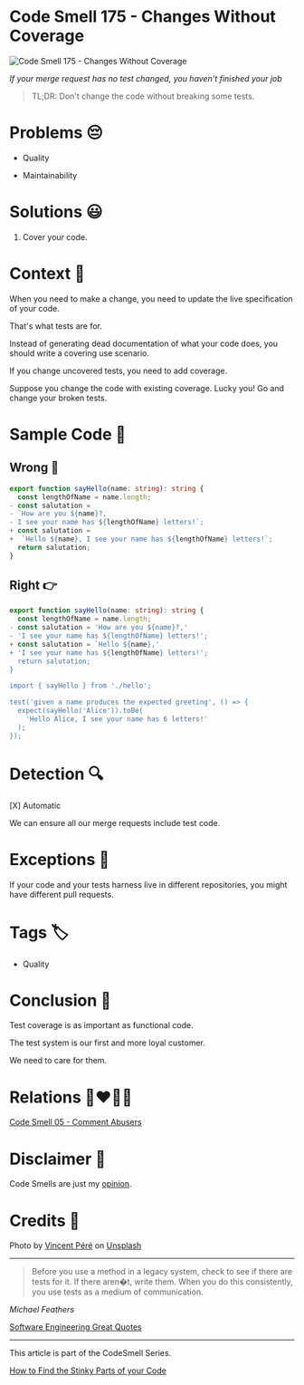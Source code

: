 # Code Smell 175 - Changes Without Coverage
            
![Code Smell 175 - Changes Without Coverage](Code%20Smell%20175%20-%20Changes%20Without%20Coverage.jpg)

*If your merge request has no test changed, you haven't finished your job*

> TL;DR: Don't change the code without breaking some tests.

# Problems 😔 

- Quality

- Maintainability

# Solutions 😃

1. Cover your code.

# Context 💬

When you need to make a change, you need to update the live specification of your code.

That's what tests are for.

Instead of generating dead documentation of what your code does, you should write a covering use scenario.

If you change uncovered tests, you need to add coverage.

Suppose you change the code with existing coverage. Lucky you! Go and change your broken tests.

# Sample Code 📖

## Wrong 🚫

<!-- [Gist Url](https://gist.github.com/mcsee/51317c09b8994b6cb57e09e2059a5d9b) -->

```typescript
export function sayHello(name: string): string {
  const lengthOfName = name.length;
- const salutation =
- `How are you ${name}?, 
- I see your name has ${lengthOfName} letters!`;
+ const salutation = 
+  `Hello ${name}, I see your name has ${lengthOfName} letters!`;
  return salutation;
}
```

## Right 👉

<!-- [Gist Url](https://gist.github.com/mcsee/7a5adcac0ead17d037924b6fd47888fb) -->

```typescript
export function sayHello(name: string): string {
  const lengthOfName = name.length;
- const salutation = 'How are you ${name}?,'
- 'I see your name has ${lengthOfName} letters!';
+ const salutation = `Hello ${name},'
+ 'I see your name has ${lengthOfName} letters!';
  return salutation;
}

import { sayHello } from './hello';

test('given a name produces the expected greeting', () => {
  expect(sayHello('Alice')).toBe(
    'Hello Alice, I see your name has 6 letters!'
  );
});
```

# Detection 🔍

[X] Automatic 

We can ensure all our merge requests include test code.

# Exceptions 🛑

If your code and your tests harness live in different repositories, you might have different pull requests.

# Tags 🏷️

- Quality

# Conclusion 🏁

Test coverage is as important as functional code. 

The test system is our first and more loyal customer. 

We need to care for them.

# Relations 👩‍❤️‍💋‍👨

[Code Smell 05 - Comment Abusers](https://github.com/mcsee/Software-Design-Articles/tree/main/Articles/Code%20Smells/Code%20Smell%2005%20-%20Comment%20Abusers/readme.md)
 
# Disclaimer 📘

Code Smells are just my [opinion](https://github.com/mcsee/Software-Design-Articles/tree/main/Articles/Blogging/I%20Wrote%20More%20than%2090%20Articles%20on%202021%20Here%20is%20What%20I%20Learned/readme.md).

# Credits 🙏

Photo by [Vincent Péré](https://unsplash.com/@vinzpr) on [Unsplash](https://unsplash.com/s/photos/umbrella)  

* * *

> Before you use a method in a legacy system, check to see if there are tests for it. If there aren�t, write them. When you do this consistently, you use tests as a medium of communication.

_Michael Feathers_

[Software Engineering Great Quotes](https://github.com/mcsee/Software-Design-Articles/tree/main/Articles/Quotes/Software%20Engineering%20Great%20Quotes/readme.md)

* * *

This article is part of the CodeSmell Series.

[How to Find the Stinky Parts of your Code](https://github.com/mcsee/Software-Design-Articles/tree/main/Articles/Code%20Smells/How%20to%20Find%20the%20Stinky%20parts%20of%20your%20Code/readme.md)